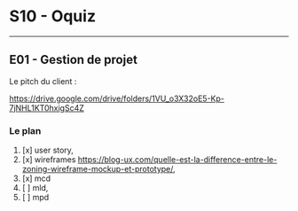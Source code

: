 # S10 - Oquiz

---

## E01 - Gestion de projet

Le pitch du client :

<https://drive.google.com/drive/folders/1VU_o3X32oE5-Kp-7jNHL1KT0hxigSc4Z>

### Le plan

1. [x] user story,
2. [x] wireframes <https://blog-ux.com/quelle-est-la-difference-entre-le-zoning-wireframe-mockup-et-prototype/>,
3. [x] mcd
4. [ ] mld,
5. [ ] mpd
